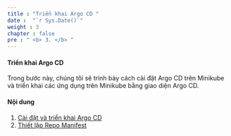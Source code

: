 ```yaml
---
title : "Triển khai Argo CD "
date :  "`r Sys.Date()`" 
weight : 3 
chapter : false
pre : " <b> 3. </b> "
---
```


#### Triển khai Argo CD

Trong bước này, chúng tôi sẽ trình bày cách cài đặt Argo CD trên Minikube và triển khai các ứng dụng trên Minikube bằng giao diện Argo CD.

#### Nội dung 

1. [Cài đặt và triển khai Argo CD](3.1-installminikube/)
2. [Thiết lập Repo Manifest](3.2-setupmanifest/)